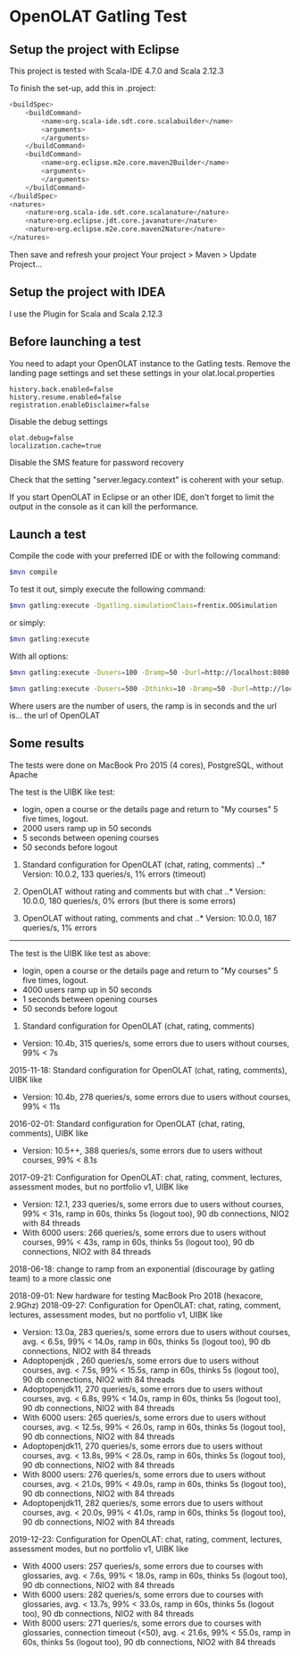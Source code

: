 # OpenOLAT Gatling Test


## Setup the project with Eclipse

This project is tested with Scala-IDE 4.7.0 and Scala 2.12.3

To finish the set-up, add this in .project:

```bash
<buildSpec>
	<buildCommand>
		<name>org.scala-ide.sdt.core.scalabuilder</name>
		<arguments>
		</arguments>
	</buildCommand>
	<buildCommand>
		<name>org.eclipse.m2e.core.maven2Builder</name>
		<arguments>
		</arguments>
	</buildCommand>
</buildSpec>
<natures>
	<nature>org.scala-ide.sdt.core.scalanature</nature>
	<nature>org.eclipse.jdt.core.javanature</nature>
	<nature>org.eclipse.m2e.core.maven2Nature</nature>
</natures> 
```
	
Then save and refresh your project Your project > Maven > Update Project...

## Setup the project with IDEA

I use the Plugin for Scala and Scala 2.12.3

## Before launching a test

You need to adapt your OpenOLAT instance to the Gatling tests. Remove the landing page
settings and set these settings in your olat.local.properties

```
history.back.enabled=false
history.resume.enabled=false
registration.enableDisclaimer=false
```

Disable the debug settings

```
olat.debug=false
localization.cache=true
```

Disable the SMS feature for password recovery

Check that the setting "server.legacy.context" is coherent with your setup.

If you start OpenOLAT in Eclipse or an other IDE, don't forget to limit the 
output in the console as it can kill the performance.

## Launch a test

Compile the code with your preferred IDE or with the following command:

```bash
$mvn compile
```

To test it out, simply execute the following command:

```bash
$mvn gatling:execute -Dgatling.simulationClass=frentix.OOSimulation
```

or simply:

```bash
$mvn gatling:execute
```

With all options:

```bash
$mvn gatling:execute -Dusers=100 -Dramp=50 -Durl=http://localhost:8080 -Dgatling.simulationClass=frentix.OOSimulation
```

```bash
$mvn gatling:execute -Dusers=500 -Dthinks=10 -Dramp=50 -Durl=http://localhost:8081 -Dgatling.simulationClass=frentix.QTI21Simulation
```

Where users are the number of users, the ramp is in seconds and the url is... the url of OpenOLAT

## Some results

The tests were done  on MacBook Pro 2015 (4 cores), PostgreSQL, without Apache

The test is the UIBK like test:
- login, open a course or the details page and return to "My courses" 5 five times, logout.
- 2000 users ramp up in 50 seconds
- 5 seconds between opening courses
- 50 seconds before logout

1. Standard configuration for OpenOLAT (chat, rating, comments)
..* Version: 10.0.2, 133 queries/s, 1% errors (timeout)

2. OpenOLAT without rating and comments but with chat
..* Version: 10.0.0, 180 queries/s, 0% errors (but there is some errors)
   
3. OpenOLAT without rating, comments and chat
..* Version: 10.0.0, 187 queries/s, 1% errors

--------------------------------------------------

The test is the UIBK like test as above:
- login, open a course or the details page and return to "My courses" 5 five times, logout.
- 4000 users ramp up in 50 seconds
- 1 seconds between opening courses
- 50 seconds before logout

1. Standard configuration for OpenOLAT (chat, rating, comments)
- Version: 10.4b, 315 queries/s, some errors due to users without courses, 99% < 7s
   

2015-11-18: Standard configuration for OpenOLAT (chat, rating, comments), UIBK like
- Version: 10.4b, 278 queries/s, some errors due to users without courses, 99% < 11s
   
2016-02-01: Standard configuration for OpenOLAT (chat, rating, comments), UIBK like
- Version: 10.5++, 388 queries/s, some errors due to users without courses, 99% < 8.1s
 
2017-09-21: Configuration for OpenOLAT: chat, rating, comment, lectures, assessment modes, but no portfolio v1, UIBK like
- Version: 12.1, 233 queries/s, some errors due to users without courses, 99% < 31s, ramp in 60s, thinks 5s (logout too), 90 db connections, NIO2 with 84 threads
- With 6000 users: 266 queries/s, some errors due to users without courses, 99% < 43s, ramp in 60s, thinks 5s (logout too), 90 db connections, NIO2 with 84 threads
   
2018-06-18: change to ramp from an exponential (discourage by gatling team) to a more classic one

2018-09-01: New hardware for testing MacBook Pro 2018 (hexacore, 2.9Ghz)
2018-09-27: Configuration for OpenOLAT: chat, rating, comment, lectures, assessment modes, but no portfolio v1, UIBK like
- Version: 13.0a,  283 queries/s, some errors due to users without courses, avg. <  6.5s, 99% < 14.0s, ramp in 60s, thinks 5s (logout too), 90 db connections, NIO2 with 84 threads
- Adoptopenjdk  ,  260 queries/s, some errors due to users without courses, avg. <  7.5s, 99% < 15.5s, ramp in 60s, thinks 5s (logout too), 90 db connections, NIO2 with 84 threads
- Adoptopenjdk11,  270 queries/s, some errors due to users without courses, avg. <  6.8s, 99% < 14.0s, ramp in 60s, thinks 5s (logout too), 90 db connections, NIO2 with 84 threads
- With 6000 users: 265 queries/s, some errors due to users without courses, avg. < 12.5s, 99% < 26.0s, ramp in 60s, thinks 5s (logout too), 90 db connections, NIO2 with 84 threads
- Adoptopenjdk11,  270 queries/s, some errors due to users without courses, avg. < 13.8s, 99% < 28.0s, ramp in 60s, thinks 5s (logout too), 90 db connections, NIO2 with 84 threads
- With 8000 users: 276 queries/s, some errors due to users without courses, avg. < 21.0s, 99% < 49.0s, ramp in 60s, thinks 5s (logout too), 90 db connections, NIO2 with 84 threads
- Adoptopenjdk11,  282 queries/s, some errors due to users without courses, avg. < 20.0s, 99% < 41.0s, ramp in 60s, thinks 5s (logout too), 90 db connections, NIO2 with 84 threads

2019-12-23: Configuration for OpenOLAT: chat, rating, comment, lectures, assessment modes, but no portfolio v1, UIBK like
- With 4000 users: 257 queries/s, some errors due to courses with glossaries, avg. < 7.6s, 99% < 18.0s, ramp in 60s, thinks 5s (logout too), 90 db connections, NIO2 with 84 threads
- With 6000 users: 282 queries/s, some errors due to courses with glossaries, avg. < 13.7s, 99% < 33.0s, ramp in 60s, thinks 5s (logout too), 90 db connections, NIO2 with 84 threads
- With 8000 users: 271 queries/s, some errors due to courses with glossaries, connection timeout (<50), avg. < 21.6s, 99% < 55.0s, ramp in 60s, thinks 5s (logout too), 90 db connections, NIO2 with 84 threads


